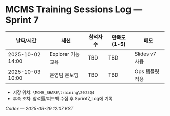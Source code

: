 # MCMS Training Sessions Log — Sprint 7

| 날짜/시간 | 세션 | 참석자수 | 만족도(1-5) | 메모 |
|-----------|------|----------|-------------|------|
| 2025-10-02 14:00 | Explorer 기능 교육 | TBD | TBD | Slides v7 사용 |
| 2025-10-03 10:00 | 운영팀 온보딩 | TBD | TBD | Ops 템플릿 적용 |

- 저장 위치: `\MCMS_SHARE\training\2025Q4`
- 후속 조치: 참석률/피드백 수집 후 Sprint7_Log에 기록

*Codex — 2025-09-29 12:07 KST*
